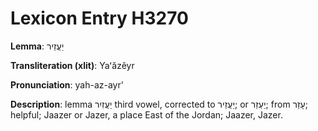 # Lexicon Entry H3270

**Lemma**: יַעֲזֵיר

**Transliteration (xlit)**: Yaʻăzêyr

**Pronunciation**: yah-az-ayr'

**Description**:
lemma יַעֲזִיִר third vowel, corrected to יַעֲזֵיר; or יַעְזֵר; from עָזַר; helpful; Jaazer or Jazer, a place East of the Jordan; Jaazer, Jazer.
